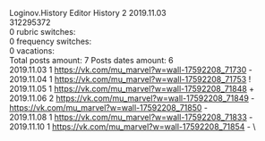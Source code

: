 Loginov.History	Editor History 2 2019.11.03\
312295372\
0 rubric switches:\
0 frequency switches:\
0 vacations:\
Total posts amount: 7	Posts dates amount: 6\
2019.11.03 1 https://vk.com/mu_marvel?w=wall-17592208_71730 - \
2019.11.04 1 https://vk.com/mu_marvel?w=wall-17592208_71753 ! \
2019.11.05 1 https://vk.com/mu_marvel?w=wall-17592208_71848 + \
2019.11.06 2 https://vk.com/mu_marvel?w=wall-17592208_71849 - https://vk.com/mu_marvel?w=wall-17592208_71850 - \
2019.11.08 1 https://vk.com/mu_marvel?w=wall-17592208_71833 - \
2019.11.10 1 https://vk.com/mu_marvel?w=wall-17592208_71854 - \
